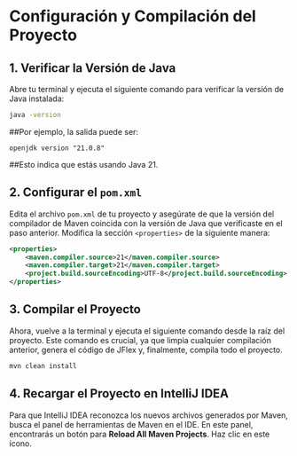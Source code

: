 # Configuración y Compilación del Proyecto

## 1. Verificar la Versión de Java
Abre tu terminal y ejecuta el siguiente comando para verificar la versión de Java instalada:

```bash
java -version
```
##Por ejemplo, la salida puede ser:

```openjdk version "21.0.8"```


##Esto indica que estás usando Java 21.


## 2. Configurar el `pom.xml`

Edita el archivo `pom.xml` de tu proyecto y asegúrate de que la versión del compilador de Maven coincida con la versión de Java que verificaste en el paso anterior. Modifica la sección `<properties>` de la siguiente manera:

```xml
<properties>
    <maven.compiler.source>21</maven.compiler.source>
    <maven.compiler.target>21</maven.compiler.target>
    <project.build.sourceEncoding>UTF-8</project.build.sourceEncoding>
</properties>
```

## 3. Compilar el Proyecto

Ahora, vuelve a la terminal y ejecuta el siguiente comando desde la raíz del proyecto. Este comando es crucial, ya que limpia cualquier compilación anterior, genera el código de JFlex y, finalmente, compila todo el proyecto.

```bash
mvn clean install
```

## 4. Recargar el Proyecto en IntelliJ IDEA

Para que IntelliJ IDEA reconozca los nuevos archivos generados por Maven, busca el panel de herramientas de Maven en el IDE. En este panel, encontrarás un botón para **Reload All Maven Projects**. Haz clic en este ícono.
